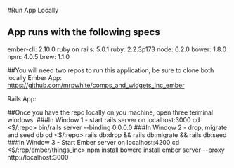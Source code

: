 #Run App Locally
## App runs with the following specs
ember-cli: 2.10.0
ruby on rails: 5.0.1
ruby: 2.2.3p173
node: 6.2.0
bower: 1.8.0
npm: 4.0.5
brew: 1.1.0

##You will need two repos to run this application, be sure to clone both locally
Ember App:
https://github.com/mrpwhite/comps_and_widgets_inc_ember

Rails App:



##Once you have the repo locally on you machine, open three terminal windows.
###In Window 1 - start rails server on localhost:3000
cd <$/:repo>
bin/rails server --binding 0.0.0.0
###In Window 2 - drop, migrate and seed db
cd <$/:repo>
rails db:drop && rails db:migrate && rails db:seed
###In Window 3 - Start Ember server on localhost:4200
cd <$/:rep/ember/things_inc>
npm install
bowere install
ember server --proxy http://localhost:3000